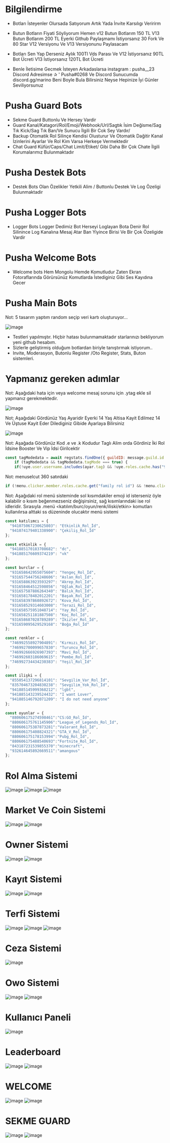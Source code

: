 # Bilgilendirme 

- Botları İsteyenler Olursada Satıyorum Artık Yada İnvite Karsılıgı Veririrm
- Butun Botların Fiyati Söyliyorum Hemen v12 Butun Botlarım 150 TL V13 Butun Botlarım 200 TL Eyerki Github Paylaşmamı İstiyorsanız 30 Fork Ve 80 Star V12 Versiyonu Ve V13 Versiyonunu Paylasacam 
- Botları Sen Yap Derseniz Aylık 100Tl Vds Parası Ve V12 İstiyorsanız 90TL Bot Ücreti V13 İstiyorsanız 120TL Bot Ücreti

- Benle İletisime Gecmek İsteyen Arkadaslarsa instagram : pusha__23 Discord Adresimse ✰ ' Pusha#0268 Ve Discord Sunucumda discord.gg/marino Beni Boyle Bula Bilirsiniz Neyse Hepinize İyi Günler Seviliyorsunuz

# Pusha Guard Bots

- Sekme Guard Buttonlu Ve Hersey Vardir
- Guard Kanal/Katagori/Rol/Emoji/Webhook/Url/Sagtık İsim Değisme/Sag Tık Kick/Sag Tık Ban/Ve Sunucu İlgili Bir Cok Sey Vardır/
- Backup Otomatik Rol Silinçe Kendisi Olusturur Ve Otomatik Dağitir Kanal İzinlerini Ayarlar Ve Rol Kim Varsa Herkeşe Vermektedir
- Chat Guard Küfür/Caps/Chat Limit/Etiket/ Gibi Daha Bir Çok Chate İlgili Korumalarımız Bulunmaktadır

# Pusha Destek Bots

- Destek Bots Olan Özelikler Yetkili Alim / Buttonlu Destek Ve Log Özeligi Bulunmaktadir

# Pusha Logger Bots

- Logger Bots Logger Dedimiz Bot Herseyi Loglayan Bota Denir Rol Silinince Log Kanalına Mesaj Atar Ban Yiyince Birisi Ve Bir Çok Özeligide Vardir

# Pusha Welcome Bots

- Welcome bots Hem Mongolu Hemde Komutludur Zaten Ekran Fotoraflarında Görürsünüz Komutlarda İstediginiz Gibi Ses Kayıdına Gecer

# Pusha Main Bots

 Not: 5 tasarım yaptım random seçip veri kartı oluşturuyor...

![image](https://user-images.githubusercontent.com/92666466/152353271-47cc6c6e-d838-478e-9c64-5d0584765351.png)

- Testleri yapılmıştır. Hiçbir hatası bulunmamaktadır starlarınızı bekliyorum yeni github hesabım.
- Sizlerle geliştirmiş olduğum botlardan biriyle tanıştırmak istiyorum.. 
- Invite, Moderasyon, Butonlu Register /Oto Register, Stats, Buton sistemleri.

# Yapmanız gereken adımlar

Not: Aşağıdaki hata için veya welcome mesaj sorunu için .ytag ekle sil yapmanız gerekmektedir.

![image](https://user-images.githubusercontent.com/92666466/150496311-fa4725af-1d36-4004-b457-bcacfaee238b.png)

Not: Aşağıdaki Gördünüz Yaş Ayaridir Eyerki 14 Yaş Altisa Kayit Edilmez 14 Ve Üştuse Kayit Eder Dilediginiz Gibide Ayarlaya Bilirsiniz

![image](https://cdn.discordapp.com/attachments/932215403646681101/934076446790529065/unknown.png)


Not: Aşağada Gördünüz Kod .e ve .k Kodudur Taglı Alim orda Gördiniz İki Rol İdsine Booster Ve Vip İdsi Girilcektir

```js
const tagModedata = await regstats.findOne({ guildID: message.guild.id })
    if (tagModedata && tagModedata.tagMode === true) {
    if(!uye.user.username.includes(ayar.tag) && !uye.roles.cache.has("923331950905794568") &&  !uye.roles.cache.has("923536502875623455")) 
```

Not: menuselcut 360 satırdaki
```js
if (!menu.clicker.member.roles.cache.get("family rol id") && !menu.clicker.member.roles.cache.get("booster rol id")) return await menu.reply.edit("Booster & Taglu üye olman gerek!"); 
```

Not: Aşağıdaki rol menü sisteminde sol kısımdakiler emoji id isterseniz öyle kalabilir o kısım beğenmezseniz değişirsiniz, sağ kısımlarındaki ise rol idleridir. Sırasıyla .menü <katılım/burc/oyun/renk/iliski/etkin> komutları kullanılırsa alttaki ss düzeninde olucaktır menü sistemi

```js
const katılımcı = {
  "941075067230625803": "Etkinlik_Rol_İd",
  "941074179401338900": "Çekiliş_Rol_İd"
}; 

const etkinlik = {
  "941885170183708682": "dc",
  "941885176609374219": "vk"
}; 

const burclar = {
  "931658642955075604": "Yengeç_Rol_İd",
  "931657544756248606": "Aslan_Rol_İd",
  "931658863923593297": "Akrep_Rol_İd",
  "931658464512598056": "Oğlak_Rol_İd",
  "931657587886264340": "Balık_Rol_İd",
  "931658178482012201": "Başak_Rol_İd",
  "931658397860892672": "Kova_Rol_İd",
  "931658529314603008": "Terazi_Rol_İd",
  "931658575951048714": "Yay_Rol_İd",
  "931658251181887508": "Koç_Rol_İd",
  "931658687028789289": "İkizler_Rol_İd",
  "931659095629529168": "Boğa_Rol_İd"
};

const renkler = {
  "746992558927904891": "Kırmızı_Rol_İd",
  "746992700099657830": "Turuncu_Rol_İd",
  "746992666926907393": "Mavi_Rol_İd",
  "746992603186069615": "Pembe_Rol_İd",
  "746992734434230383": "Yeşil_Rol_İd"
};

const ilişki = {
  "855054137296814101": "Sevgilim_Var_Rol_İd",
  "835704673204830238": "Sevgilim_Yok_Rol_İd",
  "941885145999368212": "lgbt",
  "941885143239524432": "I want Lover",
  "941885146792071209": "I do not need anyone"
}; 

const oyunlar = {
  "880606175274598461":"CS:GO_Rol_İd",
  "880606175761145906":"League_of_Legends_Rol_İd",
  "880606175387873281":"Valorant_Rol_İd",
  "880606175408824321":"GTA_V_Rol_İd",
  "880606175178153994":"Pubg_Rol_İd",
  "880606175488540693":"Fortnite_Rol_İd",
  "843187231539855370":"minecraft",
  "932614645892669511":"amangous"
};

```

# Rol Alma Sistemi
![image](https://cdn.discordapp.com/attachments/932377086205788290/944153907855253604/unknown.png)
![image](https://cdn.discordapp.com/attachments/932377086205788290/932378439338561606/unknown.png)
![image](https://cdn.discordapp.com/attachments/932377086205788290/932378511161835530/unknown.png)

# Market Ve Coin Sistemi
![image](https://cdn.discordapp.com/attachments/932377086205788290/944154222008598598/unknown.png)
![image](https://cdn.discordapp.com/attachments/932377086205788290/944154060708261928/unknown.png)

# Owner Sistemi
![image](https://cdn.discordapp.com/attachments/932377086205788290/932377096884461618/unknown.png)
![image](https://cdn.discordapp.com/attachments/945760987376648259/948931011943743560/unknown.png)

# Kayıt Sistemi
![image](https://cdn.discordapp.com/attachments/932377086205788290/932377204032159775/unknown.png)
![image](https://cdn.discordapp.com/attachments/932377086205788290/932377418696638615/unknown.png)

# Terfi Sistemi
![image](https://cdn.discordapp.com/attachments/932377086205788290/932377740940836895/unknown.png)
![image](https://cdn.discordapp.com/attachments/932377086205788290/932377844305264680/unknown.png)
![image](https://cdn.discordapp.com/attachments/932377086205788290/932378283704733746/unknown.png)

# Ceza Sistemi
![image](https://cdn.discordapp.com/attachments/932377086205788290/932378376822472704/unknown.png)

# Owo Sistemi
![image](https://cdn.discordapp.com/attachments/932377086205788290/932380060466413708/unknown.png)
![image](https://cdn.discordapp.com/attachments/932377086205788290/932380333821804564/unknown.png)

# Kullanıcı Paneli
![image](https://cdn.discordapp.com/attachments/932377086205788290/932378589184278569/unknown.png)

# Leaderboard
![image](https://cdn.discordapp.com/attachments/945760991805866014/948929796497375253/unknown.png)
![image](https://media.discordapp.net/attachments/945754309474271272/946380019448557578/unknown.png?width=631&height=473)

# WELCOME 
![image](https://cdn.discordapp.com/attachments/945760991805866014/949477324905152542/unknown.png)
![image](https://cdn.discordapp.com/attachments/945760991805866014/949477447538204792/unknown.png)

# SEKME GUARD
![image](https://cdn.discordapp.com/attachments/936186092040880188/936186097996791818/unknown.png)
![image](https://cdn.discordapp.com/attachments/936186092040880188/936186686201823262/unknown.png)
